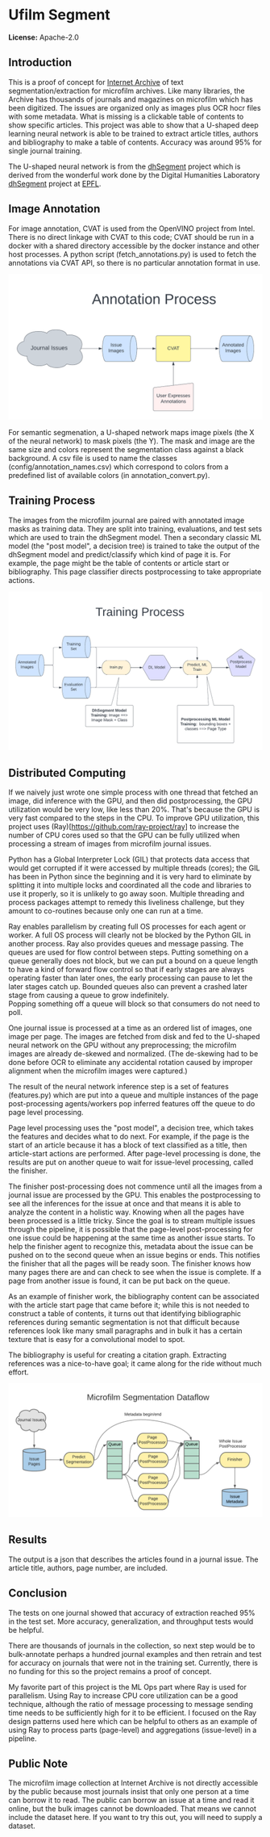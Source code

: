 Ufilm Segment
=============

**License:** Apache-2.0

## Introduction

This is a proof of concept for [Internet Archive](https://archive.org) of text segmentation/extraction for microfilm archives. 
Like many libraries, the Archive has thousands of journals and magazines on microfilm which has been digitized. 
The issues are organized only as images plus OCR hocr files with some metadata. 
What is missing is a clickable table of contents to show specific articles. 
This project was able to show that a U-shaped deep learning neural network is able to be trained to extract article 
titles, authors and bibliography to make a table of contents. Accuracy was around 95% for single journal training.

The U-shaped neural network is from the [dhSegment](https://github.com/tralfamadude/dhSegment) project which is derived 
from the wonderful work done by the Digital Humanities Laboratory 
[dhSegment](https://github.com/dhlab-epfl/dhSegment) project at [EPFL](http://dhlab.epfl.ch).

## Image Annotation
For image annotation, CVAT is used from the OpenVINO project from Intel. There is no direct linkage with CVAT to this code; 
CVAT should be run in a docker with a shared directory accessible by the docker instance and other host processes. 
A python script (fetch_annotations.py) is used to fetch the annotations via CVAT API, 
so there is no particular annotation format in use. 

![Annotation Process Diagram](diagrams/Annotation_Process.png)

For semantic segmenation, a U-shaped network maps image pixels (the X of the neural network) to mask pixels (the Y). 
The mask and image are the same size and colors represent the segmentation class against a black background. 
A csv file is used to name the classes (config/annotation_names.csv) which correspond to colors from a predefined list
of available colors (in annotation_convert.py).  

## Training Process
The images from the microfilm journal are paired with annotated image masks as training data. 
They are split into training, evaluations, and test sets which are used to train the dhSegment model. 
Then a secondary classic ML model (the "post model", a decision tree) is trained to take the output of the dhSegment 
model and predict/classify which kind of page it is. 
For example, the page might be the table of contents or article start or bibliography. 
This page classifier directs postprocessing to take appropriate actions.

![Training Process Diagram](diagrams/Training_Process.png)

## Distributed Computing
If we naively just wrote one simple process with one thread that fetched an image, did inference with the GPU, and then did 
postprocessing, the GPU utilization would be very low, like less than 20%. 
That's because the GPU is very fast compared to the steps in the CPU. 
To improve GPU utilization, this project uses (Ray)[https://github.com/ray-project/ray] to 
increase the number of CPU cores used so that the GPU can be fully utilized when processing a stream of images from 
microfilm journal issues.

Python has a Global Interpreter Lock (GIL) that protects data access that would get corrupted
if it were accessed by multiple threads (cores); the GIL has been in Python since the beginning and 
it is very hard to eliminate by splitting it into multiple locks and coordinated all the code and libraries
to use it properly, so it is unlikely to go away soon. 
Multiple threading and process packages attempt to remedy this liveliness challenge, but they 
amount to co-routines because only one can run at a time. 

Ray enables parallelism by creating full OS processes for each agent or worker. 
A full OS process will clearly not be blocked by the Python GIL in another process.
Ray also provides queues and message passing. 
The queues are used for flow control between steps. 
Putting something on a queue generally does not block, but we can put a bound on a queue length to have a kind
of forward flow control so that if early stages are always operating faster than later ones, the early processing 
can pause to let the later stages catch up. 
Bounded queues also can prevent a crashed later stage from causing a queue to grow indefinitely.  
Popping something off a queue will block so that consumers do not need to poll. 

One journal issue is processed at a time as an ordered list of images, one image per page. 
The images are fetched from disk and fed to the U-shaped neural network on the GPU without any preprocessing; the microfilm images are 
already de-skewed and normalized. (The de-skewing had to be done before OCR to eliminate any accidental 
rotation caused by improper alignment when the microfilm images were captured.)

The result of the neural network inference step is a set of features (features.py) which are put into a queue and 
multiple instances of the page post-processing agents/workers pop inferred features off the queue to do page level processing. 
 
Page level processing uses the "post model", a decision tree, which takes the features and decides
what to do next. 
For example, if the page is the start of an article because it has a block of text classified as a 
title, then article-start actions are performed. 
After page-level processing is done, the results are put on another queue to wait for issue-level processing, 
called the finisher. 

The finisher post-processing does not commence until all the images from a journal issue are processed by the GPU. 
This enables the postprocessing to see all the inferences for the issue at once and that means it is able 
to analyze the content in a holistic way. 
Knowing when all the pages have been processed is a little tricky. 
Since the goal is to stream multiple issues through the pipeline, it is possible that the page-level post-processing 
for one issue could be happening at the same time as another issue starts. 
To help the finisher agent to recognize this, metadata about the issue can be pushed on to 
the second queue when an issue begins or ends. 
This notifies the finisher that all the pages will be ready soon. 
The finisher knows how many pages there are and can check to see when the issue is complete. 
If a page from another issue is found, it can be put back on the queue. 

As an example of finisher work, the bibliography content can be associated with the article start page 
that came before it; 
while this is not needed to construct a table of contents, it turns out that identifying bibliographic
references during semantic segmentation is not that difficult because references look like 
many small paragraphs and in bulk it has a certain texture that is easy for a convolutional model to spot. 

The bibliography is useful for creating a citation graph. 
Extracting references was a nice-to-have goal; it came along for the ride without much effort. 


![Segmentation Dataflow](diagrams/Microfilm_Segmentation_Dataflow.png)



## Results
The output is a json that describes the articles found in a journal issue. 
The article title, authors, page number, are included. 

## Conclusion
The tests on one journal showed that accuracy of extraction reached 95% in the test set. 
More accuracy, generalization, and throughput tests would be helpful. 

There are thousands of journals in the collection, so next step would be to bulk-annotate 
perhaps a hundred journal examples and then retrain and test for accuracy on journals that 
were not in the training set. 
Currently, there is no funding for this so the project remains a proof of concept. 

My favorite part of this project is the ML Ops part where Ray is used for parallelism. 
Using Ray to increase CPU core utilization can be a good technique, although the ratio of message
processing to message sending time needs to be sufficiently high for it to be efficient. 
I focused on the Ray design patterns used here which can be helpful to others as an example of 
using Ray to process parts (page-level) and aggregations (issue-level) in a pipeline. 

## Public Note
The microfilm image collection at Internet Archive is not directly accessible by the public
because most journals insist that only one person at a time can borrow it to read. 
The public can borrow an issue at a time and read it online, but the bulk images cannot be downloaded. 
That means we cannot include the dataset here. 
If you want to try this out, you will need to supply a dataset. 
